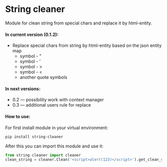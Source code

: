 # String cleaner
Module for clean string from special chars and replace it by html-entity.

#### In current version (0.1.2):
* Replace special chars from string by html-entity based on the json entity map
    * symbol - "
    * symbol - '
    * symbol - >
    * symbol - <
    * another quote symbols

#### In next versions:
* 0.2 — possibility work with context manager
* 0.3 — additional users rule for replace

#### How to use:
For first install module in your virtual environment:
```commandline
pip install string-cleaner
```
After this you can import this module and use it:
```python
from string-cleaner import cleaner
clean_string = cleaner.Clean('<script>alert(123)</script>').get_clean_string()
```